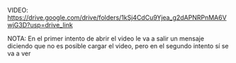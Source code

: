 VIDEO: https://drive.google.com/drive/folders/1kSj4CdCu9Yjea_g2dAPNRPnMA6VwjG3D?usp=drive_link 

NOTA: En el primer intento de abrir el video le va a salir un mensaje diciendo que no es posible cargar el video, pero en el segundo intento sí se va a ver 
